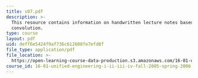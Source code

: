 ```yaml
---
title: s07.pdf
description: >-
  This resource contains information on handwritten lecture notes based on
  convolution.
type: course
layout: pdf
uid: deff6e5424f9af736c612608fe7efd8f
file_type: application/pdf
file_location: >-
  https://open-learning-course-data-production.s3.amazonaws.com/16-01-unified-engineering-i-ii-iii-iv-fall-2005-spring-2006/deff6e5424f9af736c612608fe7efd8f_s07.pdf
course_id: 16-01-unified-engineering-i-ii-iii-iv-fall-2005-spring-2006
---
```

